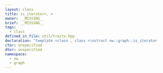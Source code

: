 ```yaml
---
layout: class
title: is_iterator<, >
owner: __MISSING__
brief: __MISSING__
tags:
  - class
defined_in_file: util/traits.hpp
declaration: "template <class , class >\nstruct nw::graph::is_iterator;"
ctor: unspecified
dtor: unspecified
namespace:
  - nw
  - graph
---
```


```{index}  is_iterator<, >
```

